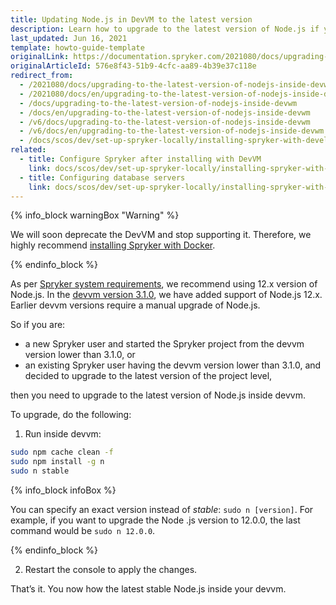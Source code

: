 ```yaml
---
title: Updating Node.js in DevVM to the latest version
description: Learn how to upgrade to the latest version of Node.js if your devvm vesion is lower than 3.1.0
last_updated: Jun 16, 2021
template: howto-guide-template
originalLink: https://documentation.spryker.com/2021080/docs/upgrading-to-the-latest-version-of-nodejs-inside-devwm
originalArticleId: 576e8f43-51b9-4cfc-aa89-4b39e37c118e
redirect_from:
  - /2021080/docs/upgrading-to-the-latest-version-of-nodejs-inside-devwm
  - /2021080/docs/en/upgrading-to-the-latest-version-of-nodejs-inside-devwm
  - /docs/upgrading-to-the-latest-version-of-nodejs-inside-devwm
  - /docs/en/upgrading-to-the-latest-version-of-nodejs-inside-devwm
  - /v6/docs/upgrading-to-the-latest-version-of-nodejs-inside-devwm
  - /v6/docs/en/upgrading-to-the-latest-version-of-nodejs-inside-devwm
  - /docs/scos/dev/set-up-spryker-locally/installing-spryker-with-development-virtual-machine/upgrading-to-the-latest-version-of-node.js-inside-devwm.html
related:
  - title: Configure Spryker after installing with DevVM
    link: docs/scos/dev/set-up-spryker-locally/installing-spryker-with-development-virtual-machine/configuring-spryker-with-devvm/configuring-spryker-after-installing-with-devvm.html
  - title: Configuring database servers
    link: docs/scos/dev/set-up-spryker-locally/installing-spryker-with-development-virtual-machine/configuring-spryker-with-devvm/configuring-database-servers.html
---
```


{% info_block warningBox "Warning" %}

We will soon deprecate the DevVM and stop supporting it. Therefore, we highly recommend [installing Spryker with Docker](/docs/scos/dev/set-up-spryker-locally/set-up-spryker-locally.html).

{% endinfo_block %}

As per [Spryker system requirements](/docs/scos/dev/system-requirements/{{site.version}}/system-requirements.html), we recommend using 12.x version of Node.js. In the [devvm version 3.1.0](https://github.com/spryker/devvm/releases/tag/v3.1.0), we have added support of Node.js 12.x. Earlier devvm versions require a manual upgrade of Node.js.

So if you are:

* a new Spryker user and started the Spryker project from the devvm version lower than 3.1.0, or
* an existing Spryker user having the devvm version lower than 3.1.0, and decided to upgrade to the latest version of the project level,

then you need to upgrade to the latest version of Node.js inside devvm.

To upgrade, do the following:

1. Run inside devvm:

```bash
sudo npm cache clean -f
sudo npm install -g n
sudo n stable
```

{% info_block infoBox %}

You can specify an exact version instead of *stable*: `sudo n [version]`. For example, if you want to upgrade the Node .js version to 12.0.0, the last command would be `sudo n 12.0.0`.

{% endinfo_block %}

2. Restart the console to apply the changes.

That’s it. You now how the latest stable Node.js inside your devvm.
